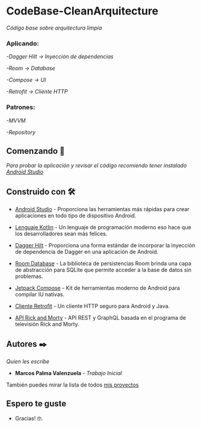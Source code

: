 # CodeBase-CleanArquitecture

_Código base sobre arquitectura limpia_

### Aplicando:

_-Dagger Hilt -> Inyección de dependencias_

_-Room        -> Database_

_-Compose     -> UI_

_-Retrofit    -> Cliente HTTP_

### Patrones:

_-MVVM_

_-Repository_

## Comenzando 🚀

_Para probar la aplicación y revisar el código recomiendo tener instalado [Android Studio](https://developer.android.com/)_

## Construido con 🛠️

* [Android Studio](https://developer.android.com/) - Proporciona las herramientas más rápidas
para crear aplicaciones en todo tipo de dispositivo Android.

* [Lenguaje Kotlin](https://kotlinlang.org/) - Un lenguaje de programación moderno
eso hace que los desarrolladores sean más felices.

* [Dagger Hilt](https://dagger.dev/hilt/) - Proporciona una forma estándar de incorporar la inyección de dependencia de Dagger en una aplicación de Android.

* [Room Database](https://developer.android.com/training/data-storage/room) - La biblioteca de persistencias Room brinda una capa de abstracción para SQLite que permite acceder a la base de datos sin problemas.

* [Jetpack Compose](https://developer.android.com/jetpack/compose) - Kit de herramientas moderno de Android para compilar IU nativas.

* [Cliente Retrofit](https://square.github.io/retrofit/) - Un cliente HTTP seguro para Android y Java.

* [API Rick and Morty](https://rickandmortyapi.com/) - API REST y GraphQL basada en el programa de televisión Rick and Morty.

## Autores ✒️

_Quien les escribe_

* **Marcos Palma Valenzuela** - *Trabajo Inicial* 

También puedes mirar la lista de todos [mis proyectos](https://github.com/MALPV)

## Espero te guste
* Gracias! 🤓.

